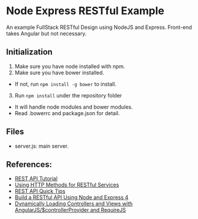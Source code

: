 # Node Express RESTful Example
An example FullStack RESTful Design using NodeJS and Express. Front-end takes Angular but not necessary.

## Initialization
1. Make sure you have node installed with npm.
2. Make sure you have bower installed.
  * If not, run `npm install -g bower` to install.
3. Run `npm install` under the repository folder
  * It will handle node modules and bower modules.
  * Read .bowerrc and package.json for detail.

## Files
* server.js: main server.

## References:
* [REST API Tutorial](http://www.restapitutorial.com/)
* [Using HTTP Methods for RESTful Services](http://www.restapitutorial.com/lessons/httpmethods.html)
* [REST API Quick Tips](http://www.restapitutorial.com/lessons/restquicktips.html)
* [Build a RESTful API Using Node and Express 4](https://scotch.io/tutorials/build-a-restful-api-using-node-and-express-4)
* [Dynamically Loading Controllers and Views with AngularJS/$controllerProvider and RequireJS](https://weblogs.asp.net/dwahlin/dynamically-loading-controllers-and-views-with-angularjs-and-requirejs)

